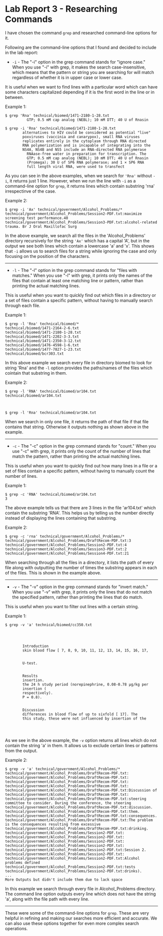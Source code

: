 # Lab Report 3 - Researching Commands

I have chosen the command `grep` and researched command-line options for it.

Following are the command-line options that I found and decided to include in the lab report:
* `-i` - The "-i" option in the grep command stands for "ignore case." When you use "-i" with grep, it makes the search case-insensitive, which means that the pattern or string you are searching for will match regardless of whether it is in upper case or lower case.

It is useful when we want to find lines with a particular word which can have some characters capitalized depending if it is the first word in the line or in between.

Example 1:
```
$ grep 'Rna' technical/biomed/1471-2180-1-28.txt
          GTP; 0.5 mM cap analog (NEBL); 10 mM DTT; 40 U of Rnasin
          
$ grep -i 'Rna' technical/biomed/1471-2180-1-28.txt
        alternatives to HIV could be considered as potential "live"
        poxviruses (vaccinia and canarypox), small RNA viruses
        replicates entirely in the cytoplasm through RNA directed
        RNA polymerization and is incapable of integrating into the
        NS4A, NS4B and NS5 include an RNA-directed RNA polymerase
          RNAase-free water in preparation for transcription. The
          GTP; 0.5 mM cap analog (NEBL); 10 mM DTT; 40 U of Rnasin
          (Promega); 30 U of SP6 RNA polymerase; and 1 × SP6 RNA
          full length viral RNA, were used to transfect
```
As you can see in the above examples, when we search for `'Rna'` without `-i`, it returns just 1 line. However, when we run the line with `-i` as a command-line option for `grep`, it returns lines which contain substring 'rna' irrespectinve of the case. 

Example 2:
```
$ grep -i 'Ax' technical/government/Alcohol_Problems/*
technical/government/Alcohol_Problems/Session2-PDF.txt:maximize screening test performance.40
technical/government/Alcohol_Problems/Session3-PDF.txt:alcohol-related trauma. Br J Oral Maxillofac Surg
```
In the above example, we search all the files in the 'Alcohol_Problems' directory recursively for the string `'Ax'` which has a capital 'A', but in the output we see both lines which contain a lowercase 'a' and 'x'. This shows that `-i` allows us to search files for a string while ignoring the case and only focusing on the position of the characters.

***

* `-l` - The "-l" option in the grep command stands for "files with matches." When you use "-l" with grep, it prints only the names of the files that contain at least one matching line or pattern, rather than printing the actual matching lines.

This is useful when you want to quickly find out which files in a directory or a set of files contain a specific pattern, without having to manually search through each file.

Example 1:
```
$ grep -l 'Rna' technical/biomed/*
technical/biomed/1471-2164-2-6.txt
technical/biomed/1471-2180-1-28.txt
technical/biomed/1471-2202-3-3.txt
technical/biomed/1471-2350-3-12.txt
technical/biomed/1476-4598-1-6.txt
technical/biomed/1477-7827-1-23.txt
technical/biomed/bcr303.txt
```
In this above example we search every file in directory biomed to look for string 'Rna' and the `-l` option provides the paths/names of the files which cointain that substring in them.

Example 2:
```
$ grep -l 'RNA' technical/biomed/ar104.txt
technical/biomed/ar104.txt



$ grep -l 'Rna' technical/biomed/ar104.txt

```
When we search in only one file, it returns the path of that file if that file contains that string. Otherwise it outputs nothing as shown above in the example.

***

* `-c` - The "-c" option in the grep command stands for "count." When you use "-c" with grep, it prints only the count of the number of lines that match the pattern, rather than printing the actual matching lines.

This is useful when you want to quickly find out how many lines in a file or a set of files contain a specific pattern, without having to manually count the number of lines.

Example 1:
```
$ grep -c 'RNA' technical/biomed/ar104.txt
3
```
The above example tells us that there are 3 lines in the file 'ar104.txt' which contain the substring 'RNA'. This helps us by telling us the number directly instead of displaying the lines containing that substring.

Example 2:
```
$ grep -c 'rna' technical/government/Alcohol_Problems/*
technical/government/Alcohol_Problems/DraftRecom-PDF.txt:3
technical/government/Alcohol_Problems/Session2-PDF.txt:4
technical/government/Alcohol_Problems/Session3-PDF.txt:2
technical/government/Alcohol_Problems/Session4-PDF.txt:21
```
When searching through all the files in a directory, it lists the path of every file along with outputting the number of times the substring appears in each of the files. This is shown in the example above.

***

* `-v` - The "-v" option in the grep command stands for "invert match." When you use "-v" with grep, it prints only the lines that do not match the specified pattern, rather than printing the lines that do match.

This is useful when you want to filter out lines with a certain string. 

Example 1:
```
$ grep -v 'a' technical/biomed/cc350.txt




        Introduction
        skin blood flow [ 7, 8, 9, 10, 11, 12, 13, 14, 15, 16, 17,


        U-test.


        Results
        insertion.
        the 24 h study period (norepinephrine, 0.08-0.78 μg/kg per
        insertion (
        respectively).
        P = 0.8).
      

        Discussion
        differences in blood flow of up to sixfold [ 17]. The
        this study, these were not influenced by insertion of the




```
As we see in the above example, the `-v` option returns all lines which do not contain the string 'a' in them. It allows us to exclude certain lines or patterns from the output. 

Example 2:
```
$ grep -v 'a' technical/government/Alcohol_Problems/*
technical/government/Alcohol_Problems/DraftRecom-PDF.txt:
technical/government/Alcohol_Problems/DraftRecom-PDF.txt:
technical/government/Alcohol_Problems/DraftRecom-PDF.txt:
technical/government/Alcohol_Problems/DraftRecom-PDF.txt:
technical/government/Alcohol_Problems/DraftRecom-PDF.txt:Discussion of
technical/government/Alcohol_Problems/DraftRecom-PDF.txt:
technical/government/Alcohol_Problems/DraftRecom-PDF.txt:steering committee to consider. During the conference, the steering
technical/government/Alcohol_Problems/DraftRecom-PDF.txt:discussion.
technical/government/Alcohol_Problems/DraftRecom-PDF.txt:them.
technical/government/Alcohol_Problems/DraftRecom-PDF.txt:consequences.
technical/government/Alcohol_Problems/DraftRecom-PDF.txt:The problem is the consequences resulting from excessive
technical/government/Alcohol_Problems/DraftRecom-PDF.txt:drinking.
technical/government/Alcohol_Problems/Session2-PDF.txt:
technical/government/Alcohol_Problems/Session2-PDF.txt:
technical/government/Alcohol_Problems/Session2-PDF.txt:
technical/government/Alcohol_Problems/Session2-PDF.txt:
technical/government/Alcohol_Problems/Session2-PDF.txt:Session 2.
technical/government/Alcohol_Problems/Session2-PDF.txt:
technical/government/Alcohol_Problems/Session2-PDF.txt:Alcohol problems defined
technical/government/Alcohol_Problems/Session2-PDF.txt:tests
technical/government/Alcohol_Problems/Session2-PDF.txt:drinks).
...
More Outputs but didn't include them due to lack space
```
In this example we search through every file in Alcohol_Problems directory. The command line option outputs every line which does not have the string 'a', along with the file path with every line.

***

These were some of the command-line options for `grep`. These are very helpful in refining and making our searches more efficient and accurate. We can also use these options together for even more complex search operations.
